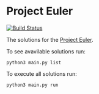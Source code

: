 # Project Euler

[![Build Status](https://travis-ci.com/iryzhkov/euler.svg?branch=main)](https://travis-ci.com/iryzhkov/euler)

The solutions for the [Project Euler](https://projecteuler.net/about).

To see avavilable solutions run:

`python3 main.py list`

To execute all solutions run:

`python3 main.py run`
